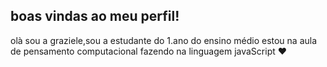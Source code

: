 ## boas vindas ao meu perfil!
 olà sou a graziele,sou a estudante do 1.ano do ensino médio estou na aula de pensamento computacional fazendo na linguagem javaScript ❤️
